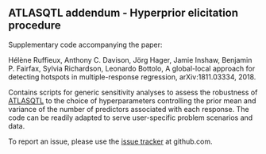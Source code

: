 ## ATLASQTL addendum - Hyperprior elicitation procedure

Supplementary code accompanying the paper:

Hélène Ruffieux, Anthony C. Davison, Jörg Hager, Jamie Inshaw, Benjamin P. Fairfax, Sylvia Richardson, Leonardo Bottolo, A global-local approach for detecting hotspots in multiple-response regression, arXiv:1811.03334, 2018.

Contains scripts for generic sensitivity analyses to assess the robustness of [ATLASQTL](https://github.com/hruffieux/atlasqtl) to the choice of hyperparameters controlling the prior mean and variance of the number of predictors associated with each response. The code can be readily adapted to serve user-specific problem scenarios and data.

To report an issue, please use the [issue tracker](https://github.com/hruffieux/atlasqtl_addendum/issues) at github.com.